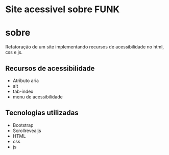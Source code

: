  # Site acessivel sobre FUNK
 # sobre 
 Refatoração de um site implementando recursos de acessibilidade no html, css e js.
 ## Recursos de acessibilidade 
 - Atributo aria 
 - alt
 - tab-index 
 - menu de acessibilidade
 ## Tecnologias utilizadas 
 - Bootstrap 
 - Scrollrevealjs
 - HTML
 - css
 - js